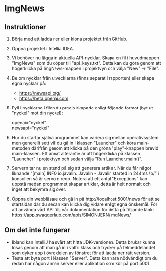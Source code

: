 # ImgNews

## Instruktioner
1. Börja med att ladda ner eller klona projektet från GitHub.
2. Öppna projektet i IntelliJ IDEA.
3. Vi behöver nu lägga in aktuella API-nycklar. Skapa en fil i huvudmappen "ImgNews" som du döper till 
   "api_keys.txt". Detta kan du göra genom att högerklicka på ImgNews-mappen i projektvyn och välja "New" -> 
   "File". 
4. Be om nycklar från utvecklarna (finns separat i rapporten) eller skapa egna nycklar på:
   - https://newsapi.org/
   - https://beta.openai.com
5. Fyll i nycklarna i filen du precis skapade enligt följande format (byt ut "nyckel" mot din nyckel):

   openai="nyckel"                                                                                                                                                      
   newsapi="nyckel"

6. Hur du startar själva programmet kan variera sig mellan operativsystem men generellt sett vill du gå in i 
   klassen "Launcher" och köra main-metoden därifrån genom att klicka på den gröna "play"-knappen brevid main-klassen. Ett annat alterantiv är att högerklicka på klassen "Launcher" i projektvyn och sedan välja "Run Launcher.main()". 
7. Servern tar nu en stund på sig att generera artiklar. När du får något liknande “[main] INFO io.javalin.
   Javalin - Javalin started in 244ms \o/” i konsollen så är servern redo. Notera att ett antal "Exceptions" 
   kan uppstå medan programmet skapar artiklar, detta är helt normalt och inget att bekymra sig över.
8. Öppna din webbläsare och gå in på http://localhost:5001/news för att se startsidan där du sedan kan klicka dig 
   vidare enligt egna önskemål. För att använda vårt API följ vår dokumentation för detta på följande länk: 
   https://app.swaggerhub.com/apis/SIMONJERN/ImgNews/

## Om det inte fungerar
- Ibland kan IntelliJ ha svårt att hitta JDK-versionen. Detta brukar kunna lösas genom att man gå in i valfri 
  klass och trycker på felmeddelandet som dyker upp i övre delen av fönstret för att ladda ner rätt version.
- Testa att byta port i klassen "Server". Detta kan vara nödvändigt om du redan har någon annan server eller 
  aplikation som kör på port 5001.
